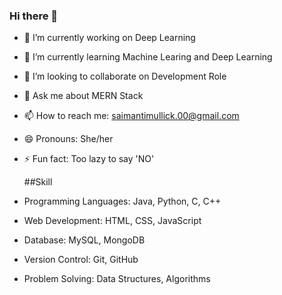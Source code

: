 ### Hi there 👋
- 🔭 I’m currently working on Deep Learning
- 🌱 I’m currently learning Machine Learing and Deep Learning
- 👯 I’m looking to collaborate on Development Role
- 💬 Ask me about MERN Stack
- 📫 How to reach me: saimantimullick.00@gmail.com
- 😄 Pronouns: She/her
- ⚡ Fun fact: Too lazy to say 'NO'

  ##Skill
- Programming Languages:
  Java, Python, C, C++
- Web Development:
  HTML, CSS, JavaScript
- Database:
  MySQL, MongoDB
- Version Control:
  Git, GitHub
- Problem Solving:
  Data Structures, Algorithms

<!--
**blueboxofdream/blueboxofdream** is a ✨ _special_ ✨ repository because its `README.md` (this file) appears on your GitHub profile.

Here are some ideas to get you started:

- 🔭 I’m currently working on Deep Learning
- 🌱 I’m currently learning Machine Learing and Deep Learning
- 👯 I’m looking to collaborate on Development Role
- 💬 Ask me about MERN Stack
- 📫 How to reach me: saimantimullick.00@gmail.com
- 😄 Pronouns: She/her
- ⚡ Fun fact: Too lazy to say 'NO'
-->
